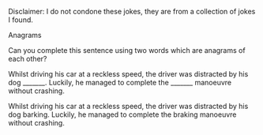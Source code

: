 Disclaimer: I do not condone these jokes, they are from a collection of jokes I found.

Anagrams

Can you complete this sentence using two words which are anagrams of each other? 

Whilst driving his car at a reckless speed, the driver was distracted by his dog _______. Luckily, he managed to complete the _______ manoeuvre without crashing.

Whilst driving his car at a reckless speed, the driver was distracted by his dog barking. Luckily, he managed to complete the braking manoeuvre without crashing.

